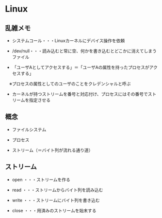 # Linux

## 乱雑メモ

- システムコール・・・Linuxカーネルにデバイス操作を依頼

- /dev/null・・・読み込むと常に空、何かを書き込むとどこかに消えてしまうファイル

- 「ユーザAとしてアクセスする」＝「ユーザAの属性を持ったプロセスがアクセスする」

　※プロセスの属性としてのユーザのことをクレデンシャルと呼ぶ

- カーネルが持つストリームを番号と対応付け、プロセスにはその番号でストリームを指定させる

## 概念

- ファイルシステム

- プロセス

- ストリーム（＝バイト列が流れる通り道）

## ストリーム

- open ・・・ストリームを作る

- read ・・・ストリームからバイト列を読み込む

- write ・・・ストリームにバイト列を書き込む

- close ・・・用済みのストリームを始末する

